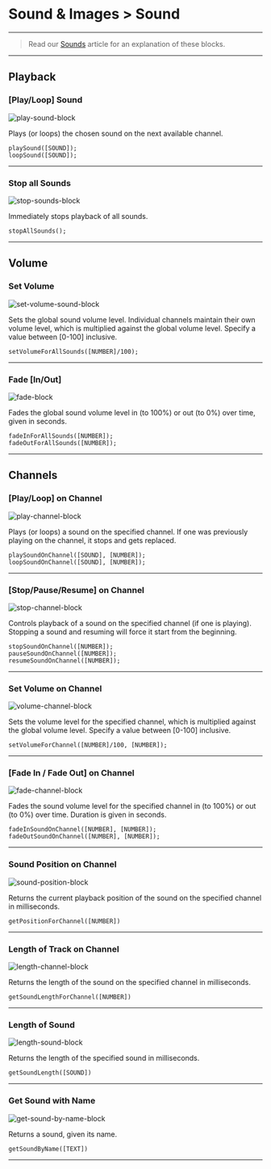 # Sound & Images > Sound

***

> Read our [Sounds](http://www.stencyl.com/help/view/playing-sounds-and-music/) article for an explanation of these blocks.

***

## Playback

### [Play/Loop] Sound

![play-sound-block](http://static.stencyl.com/pedia2/block-images/6%20-%20Sound%20%20Images/0%20-%20Sound/play-sound4.png)

Plays (or loops) the chosen sound on the next available channel.

```
playSound([SOUND]);
loopSound([SOUND]);
```

***

### Stop all Sounds

![stop-sounds-block](http://static.stencyl.com/pedia2/block-images/6%20-%20Sound%20%20Images/0%20-%20Sound/stop-sounds.png)

Immediately stops playback of all sounds.

```
stopAllSounds();
```

***

## Volume

### Set Volume

![set-volume-sound-block](http://static.stencyl.com/pedia2/block-images/6%20-%20Sound%20%20Images/0%20-%20Sound/set-volume.png)

Sets the global sound volume level. Individual channels maintain their own volume level, which is multiplied against the global volume level. Specify a value between [0-100] inclusive.

```
setVolumeForAllSounds([NUMBER]/100);
```

***

### Fade [In/Out]

![fade-block](http://static.stencyl.com/pedia2/block-images/6%20-%20Sound%20%20Images/0%20-%20Sound/fade-sounds.png)

Fades the global sound volume level in (to 100%) or out (to 0%) over time, given in seconds.

```
fadeInForAllSounds([NUMBER]);
fadeOutForAllSounds([NUMBER]);
```

***

## Channels

### [Play/Loop] on Channel

![play-channel-block](http://static.stencyl.com/pedia2/block-images/6%20-%20Sound%20%20Images/0%20-%20Sound/play-sound-channel.png)

Plays (or loops) a sound on the specified channel. If one was previously playing on the channel, it stops and gets replaced.

```
playSoundOnChannel([SOUND], [NUMBER]);
loopSoundOnChannel([SOUND], [NUMBER]);
```

***

### [Stop/Pause/Resume] on Channel

![stop-channel-block](http://static.stencyl.com/pedia2/block-images/6%20-%20Sound%20%20Images/0%20-%20Sound/control-sound-channel.png)

Controls playback of a sound on the specified channel (if one is playing). Stopping a sound and resuming will force it start from the beginning.

```
stopSoundOnChannel([NUMBER]);
pauseSoundOnChannel([NUMBER]);
resumeSoundOnChannel([NUMBER]);
```

***

### Set Volume on Channel

![volume-channel-block](http://static.stencyl.com/pedia2/block-images/6%20-%20Sound%20%20Images/0%20-%20Sound/set-volume-channel.png)

Sets the volume level for the specified channel, which is multiplied against the global volume level. Specify a value between [0-100] inclusive.

```
setVolumeForChannel([NUMBER]/100, [NUMBER]);
```

***

### [Fade In / Fade Out] on Channel

![fade-channel-block](http://static.stencyl.com/pedia2/block-images/6%20-%20Sound%20%20Images/0%20-%20Sound/fade-sound-channel.png)

Fades the sound volume level for the specified channel in (to 100%) or out (to 0%) over time. Duration is given in seconds.

```
fadeInSoundOnChannel([NUMBER], [NUMBER]);
fadeOutSoundOnChannel([NUMBER], [NUMBER]);
```

***

### Sound Position on Channel

![sound-position-block](http://static.stencyl.com/pedia2/block-images/6%20-%20Sound%20%20Images/0%20-%20Sound/get-position-channel.png)

Returns the current playback position of the sound on the specified channel in milliseconds.

```
getPositionForChannel([NUMBER])
```

***

### Length of Track on Channel

![length-channel-block](http://static.stencyl.com/pedia2/block-images/6%20-%20Sound%20%20Images/0%20-%20Sound/get-length-channel.png)

Returns the length of the sound on the specified channel in milliseconds.

```
getSoundLengthForChannel([NUMBER])
```

***

### Length of Sound

![length-sound-block](http://static.stencyl.com/pedia2/block-images/6%20-%20Sound%20%20Images/0%20-%20Sound/get-length-sound.png)

Returns the length of the specified sound in milliseconds.

```
getSoundLength([SOUND])
```

***

### Get Sound with Name

![get-sound-by-name-block](http://static.stencyl.com/pedia2/block-images/6%20-%20Sound%20%20Images/0%20-%20Sound/text-to-sound.png)

Returns a sound, given its name. 

```
getSoundByName([TEXT])
```

***
